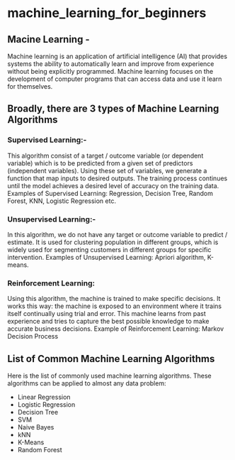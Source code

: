 # machine_learning_for_beginners
## Macine Learning - 
   Machine learning is an application of artificial intelligence (AI) that provides systems the ability to automatically learn and improve from experience without being explicitly    programmed. Machine learning focuses on the development of computer programs that can access data and use it learn for themselves.
## Broadly, there are 3 types of Machine Learning Algorithms
### Supervised Learning:-
   This algorithm consist of a target / outcome variable (or dependent variable) which is to be predicted from a given set of predictors (independent variables). Using these          set of variables, we generate a function that map inputs to desired outputs. The training process continues until the model achieves a desired level of accuracy on the            training data. Examples of Supervised Learning: Regression, Decision Tree, Random Forest, KNN, Logistic Regression etc.
### Unsupervised Learning:-
  In this algorithm, we do not have any target or outcome variable to predict / estimate. It is used for clustering population in different groups, which is widely used for    segmenting customers in different groups for specific intervention. Examples of Unsupervised Learning: Apriori algorithm, K-means.
### Reinforcement Learning:
Using this algorithm, the machine is trained to make specific decisions. It works this way: the machine is exposed to an environment where it trains itself continually using trial and error. This machine learns from past experience and tries to capture the best possible knowledge to make accurate business decisions. Example of Reinforcement Learning: Markov Decision Process
## List of Common Machine Learning Algorithms
Here is the list of commonly used machine learning algorithms. These algorithms can be applied to almost any data problem:
* Linear Regression
* Logistic Regression
* Decision Tree
* SVM
* Naive Bayes
* kNN
* K-Means
* Random Forest
